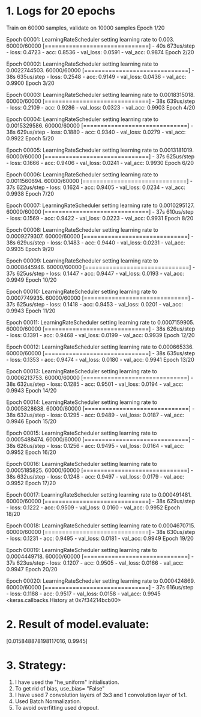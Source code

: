 # 1. Logs for 20 epochs

Train on 60000 samples, validate on 10000 samples
Epoch 1/20

Epoch 00001: LearningRateScheduler setting learning rate to 0.003.
60000/60000 [==============================] - 40s 673us/step - loss: 0.4723 - acc: 0.8536 - val_loss: 0.0591 - val_acc: 0.9874
Epoch 2/20

Epoch 00002: LearningRateScheduler setting learning rate to 0.0022744503.
60000/60000 [==============================] - 38s 635us/step - loss: 0.2548 - acc: 0.9149 - val_loss: 0.0436 - val_acc: 0.9900
Epoch 3/20

Epoch 00003: LearningRateScheduler setting learning rate to 0.0018315018.
60000/60000 [==============================] - 38s 639us/step - loss: 0.2109 - acc: 0.9286 - val_loss: 0.0323 - val_acc: 0.9903
Epoch 4/20

Epoch 00004: LearningRateScheduler setting learning rate to 0.0015329586.
60000/60000 [==============================] - 38s 629us/step - loss: 0.1880 - acc: 0.9340 - val_loss: 0.0279 - val_acc: 0.9922
Epoch 5/20

Epoch 00005: LearningRateScheduler setting learning rate to 0.0013181019.
60000/60000 [==============================] - 37s 625us/step - loss: 0.1666 - acc: 0.9406 - val_loss: 0.0241 - val_acc: 0.9930
Epoch 6/20

Epoch 00006: LearningRateScheduler setting learning rate to 0.0011560694.
60000/60000 [==============================] - 37s 622us/step - loss: 0.1624 - acc: 0.9405 - val_loss: 0.0234 - val_acc: 0.9938
Epoch 7/20

Epoch 00007: LearningRateScheduler setting learning rate to 0.0010295127.
60000/60000 [==============================] - 37s 610us/step - loss: 0.1569 - acc: 0.9422 - val_loss: 0.0223 - val_acc: 0.9931
Epoch 8/20

Epoch 00008: LearningRateScheduler setting learning rate to 0.0009279307.
60000/60000 [==============================] - 38s 629us/step - loss: 0.1483 - acc: 0.9440 - val_loss: 0.0231 - val_acc: 0.9935
Epoch 9/20

Epoch 00009: LearningRateScheduler setting learning rate to 0.0008445946.
60000/60000 [==============================] - 37s 625us/step - loss: 0.1447 - acc: 0.9447 - val_loss: 0.0193 - val_acc: 0.9949
Epoch 10/20

Epoch 00010: LearningRateScheduler setting learning rate to 0.0007749935.
60000/60000 [==============================] - 37s 625us/step - loss: 0.1418 - acc: 0.9453 - val_loss: 0.0201 - val_acc: 0.9943
Epoch 11/20

Epoch 00011: LearningRateScheduler setting learning rate to 0.0007159905.
60000/60000 [==============================] - 38s 626us/step - loss: 0.1391 - acc: 0.9468 - val_loss: 0.0199 - val_acc: 0.9939
Epoch 12/20

Epoch 00012: LearningRateScheduler setting learning rate to 0.000665336.
60000/60000 [==============================] - 38s 635us/step - loss: 0.1353 - acc: 0.9474 - val_loss: 0.0180 - val_acc: 0.9941
Epoch 13/20

Epoch 00013: LearningRateScheduler setting learning rate to 0.0006213753.
60000/60000 [==============================] - 38s 632us/step - loss: 0.1285 - acc: 0.9501 - val_loss: 0.0194 - val_acc: 0.9943
Epoch 14/20

Epoch 00014: LearningRateScheduler setting learning rate to 0.0005828638.
60000/60000 [==============================] - 38s 632us/step - loss: 0.1295 - acc: 0.9489 - val_loss: 0.0187 - val_acc: 0.9946
Epoch 15/20

Epoch 00015: LearningRateScheduler setting learning rate to 0.0005488474.
60000/60000 [==============================] - 38s 626us/step - loss: 0.1256 - acc: 0.9495 - val_loss: 0.0164 - val_acc: 0.9952
Epoch 16/20

Epoch 00016: LearningRateScheduler setting learning rate to 0.0005185825.
60000/60000 [==============================] - 38s 632us/step - loss: 0.1248 - acc: 0.9497 - val_loss: 0.0179 - val_acc: 0.9952
Epoch 17/20

Epoch 00017: LearningRateScheduler setting learning rate to 0.000491481.
60000/60000 [==============================] - 38s 629us/step - loss: 0.1222 - acc: 0.9509 - val_loss: 0.0160 - val_acc: 0.9952
Epoch 18/20

Epoch 00018: LearningRateScheduler setting learning rate to 0.0004670715.
60000/60000 [==============================] - 38s 630us/step - loss: 0.1231 - acc: 0.9495 - val_loss: 0.0181 - val_acc: 0.9949
Epoch 19/20

Epoch 00019: LearningRateScheduler setting learning rate to 0.0004449718.
60000/60000 [==============================] - 37s 623us/step - loss: 0.1207 - acc: 0.9505 - val_loss: 0.0166 - val_acc: 0.9947
Epoch 20/20

Epoch 00020: LearningRateScheduler setting learning rate to 0.000424869.
60000/60000 [==============================] - 37s 616us/step - loss: 0.1188 - acc: 0.9517 - val_loss: 0.0158 - val_acc: 0.9945
<keras.callbacks.History at 0x7f34214bcb00>

# 2. Result of model.evaluate:
[0.015848878198117016, 0.9945]

# 3. Strategy:
1. I have used the "he_uniform" initialisation.
2. To get rid of bias, use_bias= "False"
3. I have used 7 convolution layers of 3x3 and 1 convolution layer of 1x1. 
4. Used Batch Normalization.
5. To avoid overfitting used dropout.
